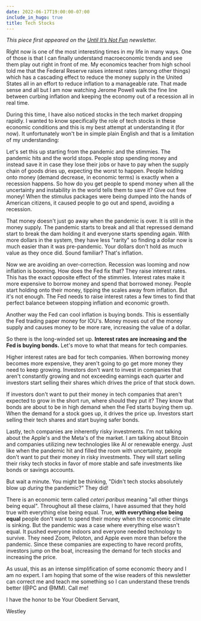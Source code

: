 ```yaml
---
date: 2022-06-17T19:00:00-07:00
include_in_hugo: true
title: Tech Stocks
---
```


*This piece first appeared on the [Until It’s Not Fun](https://untilitsnotfun.com/posts/2022-06-17/) newsletter.*

Right now is one of the most interesting times in my life in many ways. One of those is that I can finally understand macroeconomic trends and see them play out right in front of me. My economics teacher from high school told me that the Federal Reserve raises interest rates (among other things) which has a cascading effect to reduce the money supply in the United States all in an effort to reduce inflation to a manageable rate. That made sense and all but I am now watching Jerome Powell walk the fine line between curbing inflation and keeping the economy out of a recession all in real time.

During this time, I have also noticed stocks in the tech market dropping rapidly. I wanted to know specifically the role of tech stocks in these economic conditions and this is my best attempt at understanding it (for now). It unfortunately won't be in simple plain English and that is a limitation of my understanding:

Let's set this up starting from the pandemic and the stimmies. The pandemic hits and the world stops. People stop spending money and instead save it in case they lose their jobs or have to pay when the supply chain of goods dries up, expecting the worst to happen. People holding onto money (demand decrease, in economic terms) is exactly when a recession happens. So how do you get people to spend money when all the uncertainty and instability in the world tells them to save it? Give out free money! When the stimulus packages were being dumped into the hands of American citizens, it caused people to go out and spend, avoiding a recession.

That money doesn't just go away when the pandemic is over. It is still in the money supply. The pandemic starts to break and all that repressed demand start to break the dam holding it and everyone starts spending again. With more dollars in the system, they have less "rarity" so finding a dollar now is much easier than it was pre-pandemic. Your dollars don't hold as much value as they once did. Sound familiar? That's inflation.

Now we are avoiding an over-correction. Recession was looming and now inflation is booming. How does the Fed fix that? They raise interest rates. This has the exact opposite effect of the stimmies. Interest rates make it more expensive to borrow money and spend that borrowed money. People start holding onto their money, tipping the scales away from inflation. But it's not enough. The Fed needs to raise interest rates a few times to find that perfect balance between stopping inflation and economic growth.

Another way the Fed can cool inflation is buying bonds. This is essentially the Fed trading paper money for IOU's. Money moves out of the money supply and causes money to be more rare, increasing the value of a dollar.

So there is the long-winded set up. **Interest rates are increasing and the Fed is buying bonds.** Let's move to what that means for tech companies.

Higher interest rates are bad for tech companies. When borrowing money becomes more expensive, they aren't going to go get more money they need to keep growing. Investors don't want to invest in companies that aren't constantly growing and not exceeding earnings each quarter and investors start selling their shares which drives the price of that stock down.

If investors don't want to put their money in tech companies that aren't expected to grow in the short run, where should they put it? They know that bonds are about to be in high demand when the Fed starts buying them up. When the demand for a stock goes up, it drives the price up. Investors start selling their tech shares and start buying safer bonds.

Lastly, tech companies are inherently risky investments. I'm not talking about the Apple's and the Meta's of the market. I am talking about Bitcoin and companies utilizing new technologies like AI or renewable energy. Just like when the pandemic hit and filled the room with uncertainty, people don't want to put their money in risky investments. They will start selling their risky tech stocks in favor of more stable and safe investments like bonds or savings accounts.

But wait a minute. You might be thinking, "Didn't tech stocks absolutely blow up *during* the pandemic?" They did!

There is an economic term called *ceteri paribus* meaning "all other things being equal". Throughout all these claims, I have assumed that they hold true with everything else being equal. True, **with everything else being equal** people don't want to spend their money when the economic climate is sinking. But the pandemic was a case where everything else wasn't equal. It pushed everyone indoors and everyone needed technology to survive. They need Zoom, Peloton, and Apple even more than before the pandemic. Since these companies are expecting to have record profits, investors jump on the boat, increasing the demand for tech stocks and increasing the price.

As usual, this as an intense simplification of some economic theory and I am no expert. I am hoping that some of the wise readers of this newsletter can correct me and teach me something so I can understand these trends better (@PC and @MM). Call me!

I have the honor to be Your Obedient Servant,

Westley

